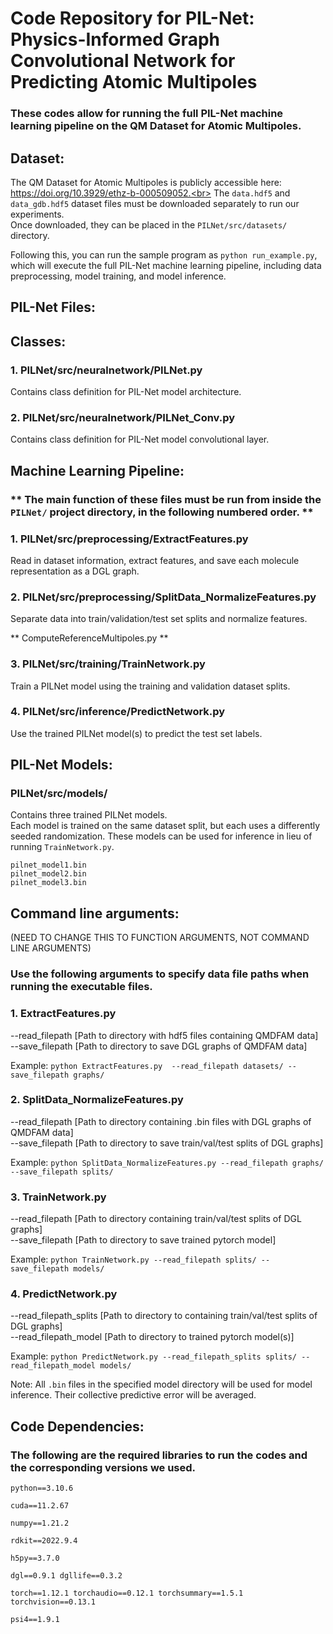 # Code Repository for PIL-Net: Physics-Informed Graph Convolutional Network for Predicting Atomic Multipoles

### These codes allow for running the full PIL-Net machine learning pipeline on the QM Dataset for Atomic Multipoles.

## Dataset:

The QM Dataset for Atomic Multipoles is publicly accessible here: https://doi.org/10.3929/ethz-b-000509052.<br>
The `data.hdf5` and `data_gdb.hdf5` dataset files must be downloaded separately to run our experiments.<br>
Once downloaded, they can be placed in the `PILNet/src/datasets/` directory.<br>

Following this, you can run the sample program as `python run_example.py`, which will execute the full PIL-Net machine learning pipeline,
including data preprocessing, model training, and model inference.

## PIL-Net Files:

## Classes:

### 1. PILNet/src/neuralnetwork/PILNet.py
Contains class definition for PIL-Net model architecture.

### 2. PILNet/src/neuralnetwork/PILNet_Conv.py
Contains class definition for PIL-Net model convolutional layer.

## Machine Learning Pipeline:

### ** The main function of these files must be run from inside the `PILNet/` project directory, in the following numbered order. **

### 1. PILNet/src/preprocessing/ExtractFeatures.py
Read in dataset information, extract features, and save each molecule representation as a DGL graph.

### 2. PILNet/src/preprocessing/SplitData_NormalizeFeatures.py
Separate data into train/validation/test set splits and normalize features.

** ComputeReferenceMultipoles.py **

### 3. PILNet/src/training/TrainNetwork.py
Train a PILNet model using the training and validation dataset splits.

### 4. PILNet/src/inference/PredictNetwork.py
Use the trained PILNet model(s) to predict the test set labels.

## PIL-Net Models:
### PILNet/src/models/
Contains three trained PILNet models.<br>
Each model is trained on the same dataset split, but each uses a differently seeded randomization.
These models can be used for inference in lieu of running `TrainNetwork.py`.

`pilnet_model1.bin`<br>
`pilnet_model2.bin`<br>
`pilnet_model3.bin`<br>

## Command line arguments:

(NEED TO CHANGE THIS TO FUNCTION ARGUMENTS, NOT COMMAND LINE ARGUMENTS)

### Use the following arguments to specify data file paths when running the executable files.

### 1. ExtractFeatures.py
--read_filepath [Path to directory with hdf5 files containing QMDFAM data]<br>
--save_filepath [Path to directory to save DGL graphs of QMDFAM data]<br>

Example: `python ExtractFeatures.py  --read_filepath datasets/ --save_filepath graphs/`

### 2. SplitData_NormalizeFeatures.py
--read_filepath [Path to directory containing .bin files with DGL graphs of QMDFAM data]<br>
--save_filepath [Path to directory to save train/val/test splits of DGL graphs]<br>

Example: `python SplitData_NormalizeFeatures.py --read_filepath graphs/ --save_filepath splits/`

### 3. TrainNetwork.py
--read_filepath [Path to directory containing train/val/test splits of DGL graphs]<br>
--save_filepath [Path to directory to save trained pytorch model]<br>

Example: `python TrainNetwork.py --read_filepath splits/ --save_filepath models/`

### 4. PredictNetwork.py
--read_filepath_splits [Path to directory to containing train/val/test splits of DGL graphs]<br>
--read_filepath_model [Path to directory to trained pytorch model(s)]<br>

Example: `python PredictNetwork.py --read_filepath_splits splits/ --read_filepath_model models/`<br>

Note: All `.bin` files in the specified model directory will be used for model inference.
Their collective predictive error will be averaged.

## Code Dependencies:

### The following are the required libraries to run the codes and the corresponding versions we used.

`python==3.10.6`

`cuda==11.2.67`

`numpy==1.21.2`

`rdkit==2022.9.4`

`h5py==3.7.0`

`dgl==0.9.1 dgllife==0.3.2`

`torch==1.12.1 torchaudio==0.12.1 torchsummary==1.5.1 torchvision==0.13.1`

`psi4==1.9.1`
